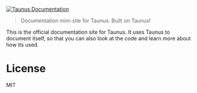 [![Taunus Documentation][1]][2]

> Documentation mini-site for Taunus. Built on Taunus!

This is the official documentation site for Taunus. It uses Taunus to document itself, so that you can also look at the code and learn more about how its used.

# License

MIT

[1]: https://camo.githubusercontent.com/b98a5dc441b3a71a01e2e46639ddf57737c2c721/68747470733a2f2f7261772e6769746875622e636f6d2f62657661637175612f7461756e75732f6d61737465722f7265736f75726365732f7461756e75732e706e67
[2]: http://taunus.bevacqua.io

